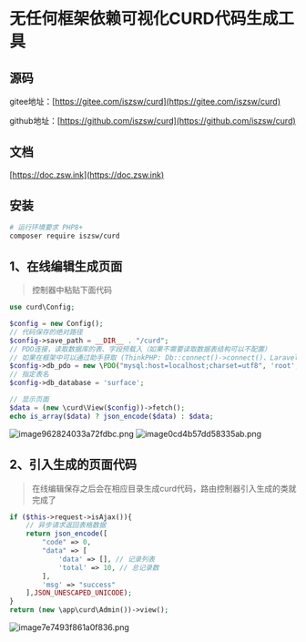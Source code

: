 <p align="center">

# 无任何框架依赖可视化CURD代码生成工具

</p>

## 源码

gitee地址：[https://gitee.com/iszsw/curd](https://gitee.com/iszsw/curd)

github地址：[https://github.com/iszsw/curd](https://github.com/iszsw/curd)

## 文档

[https://doc.zsw.ink](https://doc.zsw.ink)


## 安装

```bash
# 运行环境要求 PHP8+
composer require iszsw/curd
```

## 1、在线编辑生成页面

> 控制器中粘贴下面代码

```php
use curd\Config;

$config = new Config();
// 代码保存的绝对路径
$config->save_path = __DIR__ . "/curd"; 
// PDO连接，读取数据库的表、字段预载入（如果不需要读取数据表结构可以不配置）
// 如果在框架中可以通过助手获取 (ThinkPHP: Db::connect()->connect()、Laravel：DB::getPdo())
$config->db_pdo = new \PDO("mysql:host=localhost;charset=utf8", 'root', 'root');
// 指定表名
$config->db_database = 'surface';

// 显示页面
$data = (new \curd\View($config))->fetch();
echo is_array($data) ? json_encode($data) : $data;

```
![image962824033a72fdbc.png](https://img.picgo.net/2023/08/05/image962824033a72fdbc.png)
![image0cd4b57dd58335ab.png](https://img.picgo.net/2023/08/05/image0cd4b57dd58335ab.png)

## 2、引入生成的页面代码

> 在线编辑保存之后会在相应目录生成curd代码，路由控制器引入生成的类就完成了

```php
if ($this->request->isAjax()){
    // 异步请求返回表格数据
    return json_encode([
        "code" => 0,
        "data" => [
            'data' => [], // 记录列表
            'total' => 10, // 总记录数
        ],
        'msg' => "success"
    ],JSON_UNESCAPED_UNICODE);
}
return (new \app\curd\Admin())->view();
```

![image7e7493f861a0f836.png](https://img.picgo.net/2023/08/05/image7e7493f861a0f836.png)
